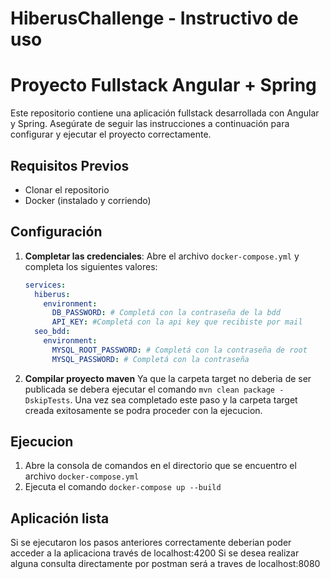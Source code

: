 # HiberusChallenge - Instructivo de uso
# Proyecto Fullstack Angular + Spring

Este repositorio contiene una aplicación fullstack desarrollada con Angular y Spring. 
Asegúrate de seguir las instrucciones a continuación para configurar y ejecutar el proyecto correctamente.

## Requisitos Previos

- Clonar el repositorio
- Docker (instalado y corriendo)

## Configuración

1. **Completar las credenciales**:
   Abre el archivo `docker-compose.yml` y completa los siguientes valores:
   ```yaml
   services:
     hiberus:
       environment:
         DB_PASSWORD: # Completá con la contraseña de la bdd
         API_KEY: #Completá con la api key que recibiste por mail
     seo_bdd:
       environment:
         MYSQL_ROOT_PASSWORD: # Completá con la contraseña de root
         MYSQL_PASSWORD: # Completá con la contraseña

2. **Compilar proyecto maven**
   Ya que la carpeta target no deberia de ser publicada se debera ejecutar el comando `mvn clean package -DskipTests`.
   Una vez sea completado este paso y la carpeta target creada exitosamente se podra proceder con la ejecucion.
   
## Ejecucion

1. Abre la consola de comandos en el directorio que se encuentro el archivo `docker-compose.yml`
2. Ejecuta el comando `docker-compose up --build`

## Aplicación lista

Si se ejecutaron los pasos anteriores correctamente deberian poder acceder a la aplicaciona  través de localhost:4200
Si se desea realizar alguna consulta directamente por postman será a traves de localhost:8080
